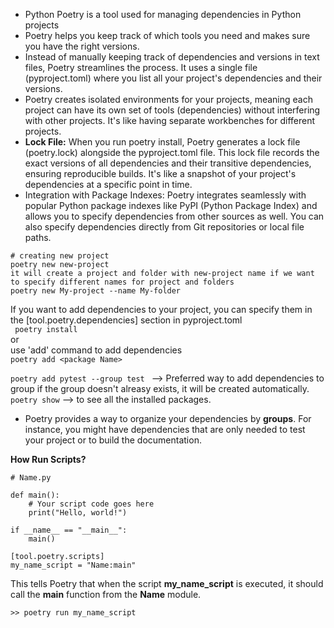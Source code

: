 - Python Poetry is a tool used for managing dependencies in Python projects
- Poetry helps you keep track of which tools you need and makes sure you have the right versions.
- Instead of manually keeping track of dependencies and versions in text files, Poetry streamlines the process. It uses a single file (pyproject.toml) where you list all your project's dependencies and their versions.  
- Poetry creates isolated environments for your projects, meaning each project can have its own set of tools (dependencies) without interfering with other projects. It's like having separate workbenches for different projects.
- **Lock File:** When you run poetry install, Poetry generates a lock file (poetry.lock) alongside the pyproject.toml file. This lock file records the exact versions of all dependencies and their transitive dependencies, ensuring reproducible builds. It's like a snapshot of your project's dependencies at a specific point in time.
- Integration with Package Indexes: Poetry integrates seamlessly with popular Python package indexes like PyPI (Python Package Index) and allows you to specify dependencies from other sources as well. You can also specify dependencies directly from Git repositories or local file paths.

```
# creating new project  
poetry new new-project  
it will create a project and folder with new-project name if we want to specify different names for project and folders
poetry new My-project --name My-folder
```
If you want to add dependencies to your project, you can specify them in the [tool.poetry.dependencies] section in pyproject.toml  
`
poetry install`  
or   
use 'add' command  to add dependencies  
`poetry add <package Name> `  

`poetry add pytest --group test ` --> Preferred way to add dependencies to group if the group doesn't alreasy exists, it will be created automatically.  
 ` poetry show ` --> to see all the installed packages.  
- Poetry provides a way to organize your dependencies by **groups**. For instance, you might have dependencies that are only needed to test your project or to build the documentation.  



**How Run Scripts?**
```
# Name.py

def main():
    # Your script code goes here
    print("Hello, world!")

if __name__ == "__main__":
    main()
```
```
[tool.poetry.scripts]
my_name_script = "Name:main"
```
This tells Poetry that when the script **my_name_script** is executed, it should call the **main** function from the **Name** module.  

`>> poetry run my_name_script
`


